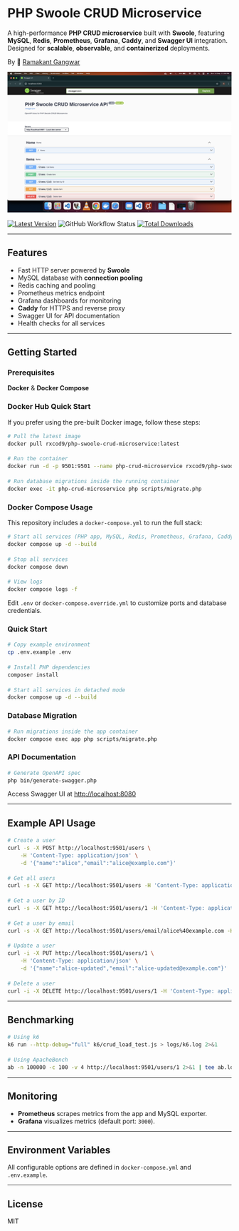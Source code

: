 # PHP Swoole CRUD Microservice

A high-performance **PHP CRUD microservice** built with **Swoole**, featuring **MySQL**, **Redis**, **Prometheus**, **Grafana**, **Caddy**, and **Swagger UI** integration. Designed for **scalable**, **observable**, and **containerized** deployments.

By 🐼 [Ramakant Gangwar](https://github.com/rxcod9)

![Screenshot](https://raw.githubusercontent.com/rxcod9/php-swoole-crud-microservice/main/cover.png)

[![Latest Version](https://img.shields.io/github/v/release/rxcod9/php-swoole-crud-microservice?style=flat-square)](https://github.com/rxcod9/php-swoole-crud-microservice/releases)
![GitHub Workflow Status](https://img.shields.io/github/actions/workflow/status/rxcod9/php-swoole-crud-microservice/run-tests.yml?branch=main&label=tests)
[![Total Downloads](https://img.shields.io/packagist/dt/rxcod9/php-swoole-crud-microservice.svg?style=flat-square)](https://packagist.org/packages/rxcod9/php-swoole-crud-microservice)

---

## Features

- Fast HTTP server powered by **Swoole**
- MySQL database with **connection pooling**
- Redis caching and pooling
- Prometheus metrics endpoint
- Grafana dashboards for monitoring
- **Caddy** for HTTPS and reverse proxy
- Swagger UI for API documentation
- Health checks for all services

---

## Getting Started

### Prerequisites

**Docker** & **Docker Compose**

### Docker Hub Quick Start

If you prefer using the pre-built Docker image, follow these steps:

```bash
# Pull the latest image
docker pull rxcod9/php-swoole-crud-microservice:latest

# Run the container
docker run -d -p 9501:9501 --name php-crud-microservice rxcod9/php-swoole-crud-microservice

# Run database migrations inside the running container
docker exec -it php-crud-microservice php scripts/migrate.php
```

### Docker Compose Usage

This repository includes a `docker-compose.yml` to run the full stack:

```bash
# Start all services (PHP app, MySQL, Redis, Prometheus, Grafana, Caddy)
docker compose up -d --build

# Stop all services
docker compose down

# View logs
docker compose logs -f
```

Edit `.env` or `docker-compose.override.yml` to customize ports and database credentials.


### Quick Start

```bash
# Copy example environment
cp .env.example .env

# Install PHP dependencies
composer install

# Start all services in detached mode
docker compose up -d --build
```

### Database Migration

```bash
# Run migrations inside the app container
docker compose exec app php scripts/migrate.php
```

### API Documentation

```bash
# Generate OpenAPI spec
php bin/generate-swagger.php
```

Access Swagger UI at [http://localhost:8080](http://localhost:8080)

---

## Example API Usage

```bash
# Create a user
curl -s -X POST http://localhost:9501/users \
    -H 'Content-Type: application/json' \
    -d '{"name":"alice","email":"alice@example.com"}'

# Get all users
curl -s -X GET http://localhost:9501/users -H 'Content-Type: application/json' | jq

# Get a user by ID
curl -s -X GET http://localhost:9501/users/1 -H 'Content-Type: application/json' | jq

# Get a user by email
curl -s -X GET http://localhost:9501/users/email/alice%40example.com -H 'Content-Type: application/json' | jq

# Update a user
curl -i -X PUT http://localhost:9501/users/1 \
    -H 'Content-Type: application/json' \
    -d '{"name":"alice-updated","email":"alice-updated@example.com"}'

# Delete a user
curl -i -X DELETE http://localhost:9501/users/1 -H 'Content-Type: application/json'
```

---

## Benchmarking

```bash
# Using k6
k6 run --http-debug="full" k6/crud_load_test.js > logs/k6.log 2>&1

# Using ApacheBench
ab -n 100000 -c 100 -v 4 http://localhost:9501/users/1 2>&1 | tee ab.log
```

---

## Monitoring

- **Prometheus** scrapes metrics from the app and MySQL exporter.
- **Grafana** visualizes metrics (default port: `3000`).

---

## Environment Variables

All configurable options are defined in `docker-compose.yml` and `.env.example`.

---

## License

MIT